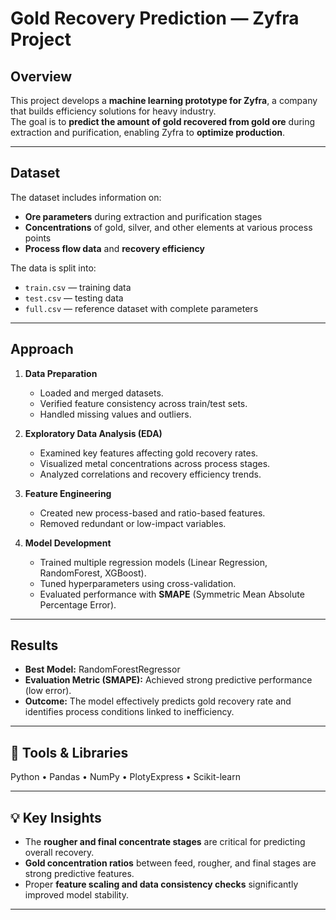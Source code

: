 #  Gold Recovery Prediction — Zyfra Project

##  Overview
This project develops a **machine learning prototype for Zyfra**, a company that builds efficiency solutions for heavy industry.  
The goal is to **predict the amount of gold recovered from gold ore** during extraction and purification, enabling Zyfra to **optimize production**.

---

##  Dataset
The dataset includes information on:
- **Ore parameters** during extraction and purification stages  
- **Concentrations** of gold, silver, and other elements at various process points  
- **Process flow data** and **recovery efficiency**

The data is split into:
- `train.csv` — training data  
- `test.csv` — testing data  
- `full.csv` — reference dataset with complete parameters  

---

##  Approach

1. **Data Preparation**  
   - Loaded and merged datasets.  
   - Verified feature consistency across train/test sets.  
   - Handled missing values and outliers.  

2. **Exploratory Data Analysis (EDA)**  
   - Examined key features affecting gold recovery rates.  
   - Visualized metal concentrations across process stages.  
   - Analyzed correlations and recovery efficiency trends.  

3. **Feature Engineering**  
   - Created new process-based and ratio-based features.  
   - Removed redundant or low-impact variables.  

4. **Model Development**  
   - Trained multiple regression models (Linear Regression, RandomForest, XGBoost).  
   - Tuned hyperparameters using cross-validation.  
   - Evaluated performance with **SMAPE** (Symmetric Mean Absolute Percentage Error).

---

##  Results
- **Best Model:** RandomForestRegressor  
- **Evaluation Metric (SMAPE):** Achieved strong predictive performance (low error).  
- **Outcome:** The model effectively predicts gold recovery rate and identifies process conditions linked to inefficiency.

---

## 🧰 Tools & Libraries
Python • Pandas • NumPy • PlotyExpress • Scikit-learn  

---

## 💡 Key Insights
- The **rougher and final concentrate stages** are critical for predicting overall recovery.  
- **Gold concentration ratios** between feed, rougher, and final stages are strong predictive features.  
- Proper **feature scaling and data consistency checks** significantly improved model stability.

---
